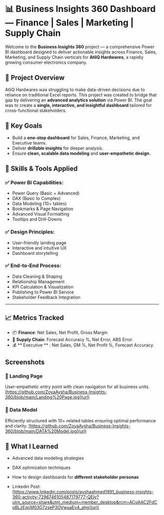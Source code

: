 # 📊 Business Insights 360 Dashboard — Finance | Sales | Marketing | Supply Chain

Welcome to the **Business Insights 360** project — a comprehensive Power BI dashboard designed to deliver actionable insights across Finance, Sales, Marketing, and Supply Chain verticals for **AtliQ Hardwares**, a rapidly growing consumer electronics company.

## 🚀 Project Overview

AtliQ Hardwares was struggling to make data-driven decisions due to reliance on traditional Excel reports. This project was created to bridge that gap by delivering an **advanced analytics solution** via Power BI. The goal was to create a **single, interactive, and insightful dashboard** tailored for cross-functional stakeholders.

## 🎯 Key Goals

- Build a **one-stop dashboard** for Sales, Finance, Marketing, and Executive teams.
- Deliver **drillable insights** for deeper analysis.
- Ensure **clean, scalable data modeling** and **user-empathetic design**.

## 🧠 Skills & Tools Applied

### ✅ Power BI Capabilities:
- Power Query (Basic + Advanced)
- DAX (Basic to Complex)
- Data Modeling (10+ tables)
- Bookmarks & Page Navigation
- Advanced Visual Formatting
- Tooltips and Drill-Downs

### ✅ Design Principles:
- User-friendly landing page
- Interactive and intuitive UX
- Dashboard storytelling

### ✅ End-to-End Process:
- Data Cleaning & Shaping
- Relationship Management
- KPI Calculation & Visualization
- Publishing to Power BI Service
- Stakeholder Feedback Integration

---

## 📈 Metrics Tracked

- 📦 **Finance**: Net Sales, Net Profit, Gross Margin
- 🚚 **Supply Chain**: Forecast Accuracy %, Net Error, ABS Error.
- 💰 ** Executive ** : Net Sales, GM %, Net Profit %, Forecast Accuracy. 

## Screenshots ##

### 🔹 Landing Page
User-empathetic entry point with clean navigation for all business units. [https://github.com/ZoyaAysha/Business-Insights-360/blob/main/Landing%20Page.jpg](url)

### 🔹 Data Model
Efficiently structured with 10+ related tables ensuring optimal performance and clarity. [https://github.com/ZoyaAysha/Business-Insights-360/blob/main/DATA%20Model.jpg](url)

## 💬 What I Learned

- Advanced data modeling strategies
- DAX optimization techniques
- How to design dashboards for **different stakeholder personas**

- Linkedin Post:  [https://www.linkedin.com/posts/ayshaahmed1991_business-insights-360-activity-7296746105487179777-QElv?utm_source=share&utm_medium=member_desktop&rcm=ACoAAC2FdCoBLzEqcM03G7zseP3OVwuaEv4_ahg](url)

